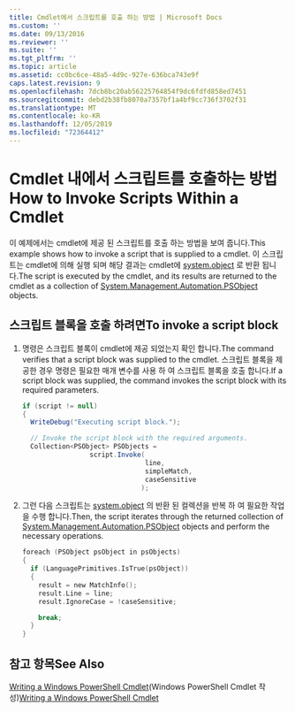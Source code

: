 ```yaml
---
title: Cmdlet에서 스크립트를 호출 하는 방법 | Microsoft Docs
ms.custom: ''
ms.date: 09/13/2016
ms.reviewer: ''
ms.suite: ''
ms.tgt_pltfrm: ''
ms.topic: article
ms.assetid: cc0bc6ce-48a5-4d9c-927e-636bca743e9f
caps.latest.revision: 9
ms.openlocfilehash: 7dcb8bc20ab56225764854f9dc6fdfd858ed7451
ms.sourcegitcommit: debd2b38fb8070a7357bf1a4bf9cc736f3702f31
ms.translationtype: MT
ms.contentlocale: ko-KR
ms.lasthandoff: 12/05/2019
ms.locfileid: "72364412"
---
```

# <a name="how-to-invoke-scripts-within-a-cmdlet"></a><span data-ttu-id="4f23b-102">Cmdlet 내에서 스크립트를 호출하는 방법</span><span class="sxs-lookup"><span data-stu-id="4f23b-102">How to Invoke Scripts Within a Cmdlet</span></span>

<span data-ttu-id="4f23b-103">이 예제에서는 cmdlet에 제공 된 스크립트를 호출 하는 방법을 보여 줍니다.</span><span class="sxs-lookup"><span data-stu-id="4f23b-103">This example shows how to invoke a script that is supplied to a cmdlet.</span></span> <span data-ttu-id="4f23b-104">이 스크립트는 cmdlet에 의해 실행 되며 해당 결과는 cmdlet에 [system.object](/dotnet/api/System.Management.Automation.PSObject) 로 반환 됩니다.</span><span class="sxs-lookup"><span data-stu-id="4f23b-104">The script is executed by the cmdlet, and its results are returned to the cmdlet as a collection of [System.Management.Automation.PSObject](/dotnet/api/System.Management.Automation.PSObject) objects.</span></span>

## <a name="to-invoke-a-script-block"></a><span data-ttu-id="4f23b-105">스크립트 블록을 호출 하려면</span><span class="sxs-lookup"><span data-stu-id="4f23b-105">To invoke a script block</span></span>

1. <span data-ttu-id="4f23b-106">명령은 스크립트 블록이 cmdlet에 제공 되었는지 확인 합니다.</span><span class="sxs-lookup"><span data-stu-id="4f23b-106">The command verifies that a script block was supplied to the cmdlet.</span></span> <span data-ttu-id="4f23b-107">스크립트 블록을 제공한 경우 명령은 필요한 매개 변수를 사용 하 여 스크립트 블록을 호출 합니다.</span><span class="sxs-lookup"><span data-stu-id="4f23b-107">If a script block was supplied, the command invokes the script block with its required parameters.</span></span>

    ```csharp
    if (script != null)
    {
      WriteDebug("Executing script block.");

      // Invoke the script block with the required arguments.
      Collection<PSObject> PSObjects =
                     script.Invoke(
                                   line,
                                   simpleMatch,
                                   caseSensitive
                                  );
    ```

2. <span data-ttu-id="4f23b-108">그런 다음 스크립트는 [system.object](/dotnet/api/System.Management.Automation.PSObject) 의 반환 된 컬렉션을 반복 하 여 필요한 작업을 수행 합니다.</span><span class="sxs-lookup"><span data-stu-id="4f23b-108">Then, the script iterates through the returned collection of [System.Management.Automation.PSObject](/dotnet/api/System.Management.Automation.PSObject) objects and perform the necessary operations.</span></span>

    ```c
    foreach (PSObject psObject in psObjects)
    {
      if (LanguagePrimitives.IsTrue(psObject))
      {
        result = new MatchInfo();
        result.Line = line;
        result.IgnoreCase = !caseSensitive;

        break;
      }
    }

    ```

## <a name="see-also"></a><span data-ttu-id="4f23b-109">참고 항목</span><span class="sxs-lookup"><span data-stu-id="4f23b-109">See Also</span></span>

<span data-ttu-id="4f23b-110">[Writing a Windows PowerShell Cmdlet](./writing-a-windows-powershell-cmdlet.md)(Windows PowerShell Cmdlet 작성)</span><span class="sxs-lookup"><span data-stu-id="4f23b-110">[Writing a Windows PowerShell Cmdlet](./writing-a-windows-powershell-cmdlet.md)</span></span>
